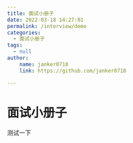 ```yaml
---
title: 面试小册子
date: 2022-03-18 14:27:01 
permalink: /interview/demo
categories:
  - 面试小册子
tags:
  - null 
author:
    name: janker0718 
    link: https://github.com/janker0718

---
```

# 面试小册子

测试一下